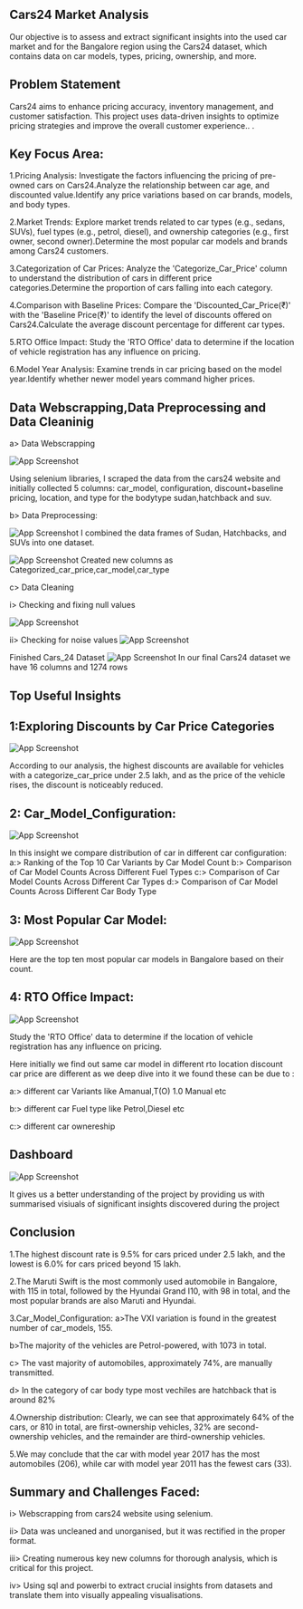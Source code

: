 
## Cars24 Market Analysis
Our objective is to assess and extract significant insights into the used car market and for the Bangalore region using the Cars24 dataset, which contains data on car models, types, pricing, ownership, and more.

## Problem Statement
Cars24 aims to enhance pricing accuracy, inventory management, and customer satisfaction. This project uses data-driven insights to optimize pricing strategies and improve the overall customer experience..
.

 ## Key Focus Area:
1.Pricing Analysis: Investigate the factors influencing the pricing of pre-owned cars on Cars24.Analyze the relationship between car age,  and discounted value.Identify any price variations based on car brands, models, and body types.


2.Market Trends: Explore market trends related to car types (e.g., sedans, SUVs), fuel types (e.g., petrol, diesel), and ownership categories (e.g., first owner, second owner).Determine the most popular car models and brands among Cars24 customers.

3.Categorization of Car Prices: Analyze the 'Categorize_Car_Price' column to understand the distribution of cars in different price categories.Determine the proportion of cars falling into each category.

4.Comparison with Baseline Prices: Compare the 'Discounted_Car_Price(₹)' with the 'Baseline Price(₹)' to identify the level of discounts offered on Cars24.Calculate the average discount percentage for different car types.

5.RTO Office Impact: Study the 'RTO Office' data to determine if the location of vehicle registration has any influence on pricing.

6.Model Year Analysis: Examine trends in car pricing based on the model year.Identify whether newer model years command higher prices.

## Data Webscrapping,Data Preprocessing and Data Cleaninig
a> Data Webscrapping

 ![App Screenshot](https://github.com/RahulB711/Cars24-Market-Insights-Uncovering-Trends-Opportunities/blob/main/Screenshot/scrapping_procedure.png?raw=true)

Using selenium libraries, I scraped the data from the cars24 website and initially collected 5 columns: car_model, configuration, discount+baseline pricing, location, and type for the bodytype sudan,hatchback and suv. 

b> Data Preprocessing:

 ![App Screenshot](https://github.com/RahulB711/Cars24-Market-Insights-Uncovering-Trends-Opportunities/blob/main/Screenshot/append.png?raw=true)
I combined the  data frames of Sudan, Hatchbacks, and SUVs into one dataset.


 ![App Screenshot](https://github.com/RahulB711/Cars24-Market-Insights-Uncovering-Trends-Opportunities/blob/main/Screenshot/New_column.png?raw=true)
Created new columns as Categorized_car_price,car_model,car_type


c> Data Cleaning

i> Checking and fixing null values

 ![App Screenshot](https://github.com/RahulB711/Cars24-Market-Insights-Uncovering-Trends-Opportunities/blob/main/Screenshot/rectification-nullvalues.png?raw=true)
 

ii> Checking for noise values
![App Screenshot](https://github.com/RahulB711/Cars24-Market-Insights-Uncovering-Trends-Opportunities/blob/main/Screenshot/noisevlues.png?raw=true)


Finished Cars_24 Dataset
 ![App Screenshot](https://github.com/RahulB711/Cars24-Market-Insights-Uncovering-Trends-Opportunities/blob/main/Screenshot/Finalizeddataset.png?raw=true)
In our final Cars24 dataset we have 16 columns and 1274 rows


















## Top Useful Insights

## 1:Exploring Discounts by Car Price Categories

![App Screenshot](https://github.com/RahulB711/Cars24-Market-Insights-Uncovering-Trends-Opportunities/blob/main/Screenshot/Discount.png?raw=true)

According to our analysis, the highest discounts are available for vehicles with a categorize_car_price under 2.5 lakh, and as the price of the vehicle rises, the discount is noticeably reduced.


## 2: Car_Model_Configuration:

![App Screenshot](https://github.com/RahulB711/Cars24-Market-Insights-Uncovering-Trends-Opportunities/blob/main/Screenshot/Configuration.png?raw=true)

In this insight we compare distribution of car in different car configuration:
a:> Ranking of the Top 10 Car Variants by Car Model Count
b:> Comparison of Car Model Counts Across Different Fuel Types
c:> Comparison of Car Model Counts Across Different Car Types
d:> Comparison of Car Model Counts Across Different Car Body Type

## 3: Most Popular Car Model:

![App Screenshot](https://github.com/RahulB711/Cars24-Market-Insights-Uncovering-Trends-Opportunities/blob/main/Screenshot/Most%20popular%20car%20model.png?raw=true)

Here are the top ten most popular car models in Bangalore based on their count.

## 4: RTO Office Impact:

![App Screenshot](https://github.com/RahulB711/Cars24-Market-Insights-Uncovering-Trends-Opportunities/blob/main/Screenshot/RTO.png?raw=true)

Study the 'RTO Office' data to determine if the location of vehicle registration has any influence on pricing.

Here initially we find out same car model in different rto location discount car price are different as we deep dive into it we found these can be due to :

a:> different car Variants like Amanual,T(O) 1.0 Manual etc

b:> different car Fuel type like Petrol,Diesel etc

c:> different car ownereship

## Dashboard

![App Screenshot](https://github.com/RahulB711/Cars24-Market-Insights-Uncovering-Trends-Opportunities/blob/main/dashboard_image/Screenshot%202023-09-24%20215643.png?raw=true)

It gives us a better understanding of the project by providing us with summarised visiuals of significant insights discovered during the project

## Conclusion
1.The highest discount rate is 9.5% for cars priced under 2.5 lakh, and the lowest is 6.0% for cars priced beyond 15 lakh.
 
2.The Maruti Swift is the most commonly used automobile in Bangalore, with 115 in total, followed by the Hyundai Grand I10, with 98 in total, and the most popular brands are also Maruti and Hyundai.

3.Car_Model_Configuration:
 a>The VXI variation is found in the greatest number of car_models, 155.

 b>The majority of the vehicles are Petrol-powered, with 1073 in total.

 c> The vast majority of automobiles, approximately 74%, are manually transmitted.

 d> In the category of car body type most vechiles are hatchback that is around 82%

4.Ownership distribution: 
Clearly, we can see that approximately 64% of the cars, or 810 in total, are first-ownership vehicles, 32% are second-ownership vehicles, and the remainder are third-ownership vehicles.

5.We may conclude that the car with model year 2017 has the most automobiles (206), while car with  model year 2011 has the fewest cars (33).

## Summary and Challenges Faced:

 i> Webscrapping from cars24 website using selenium.

 ii> Data was uncleaned and unorganised, but it was rectified in the proper format.

 iii> Creating numerous key new columns for thorough analysis, which is critical for this project. 

 iv> Using sql and powerbi to extract crucial insights from datasets and translate them into visually appealing 
 visualisations.



